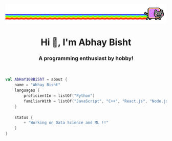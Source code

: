 ![image](https://raw.githubusercontent.com/AbHaY108BiShT/AbHaY108BiShT/main/meow.gif)


<h1 align="center">Hi 👋, I'm Abhay Bisht</h1>
<h3 align="center">A programming enthusiast by hobby!</h3>
<br>

```kotlin
val AbHaY108BiShT = about {
    name = "Abhay Bisht"
    languages {
        proficientIn = listOf("Python")
        familiarWith = listOf("JavaScript", "C++", "React.js", "Node.js","DataScience","MERN stack")
    }

    status {
        + "Working on Data Science and ML !!"
    }
}
```
